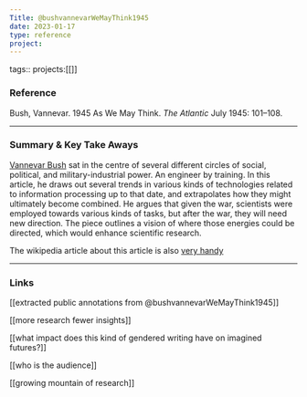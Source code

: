 ```yaml
---
Title: @bushvannevarWeMayThink1945
date: 2023-01-17
type: reference
project:
---
```


tags::
projects:[[]]

### Reference 

Bush, Vannevar. 1945 As We May Think. _The Atlantic_ July 1945: 101–108.

---

### Summary & Key Take Aways

[Vannevar Bush](https://en.wikipedia.org/wiki/Vannevar_Bush) sat in the centre of several different circles of social, political, and military-industrial power. An engineer by training. In this article, he draws out several trends in various kinds of technologies related to information processing up to that date, and extrapolates how they might ultimately become combined. He argues that given the war, scientists were employed towards various kinds of tasks, but after the war, they will need new direction. The piece outlines a vision of where those energies could be directed, which would enhance scientific research.

The wikipedia article about this article is also [very handy](https://en.wikipedia.org/wiki/As_We_May_Think)

--- 

### Links

[[extracted public annotations from @bushvannevarWeMayThink1945]]

[[more research fewer insights]]

[[what impact does this kind of gendered writing have on imagined futures?]]

[[who is the audience]]

[[growing mountain of research]]
